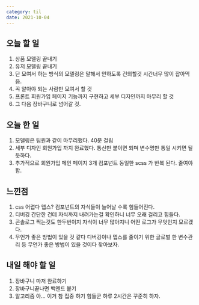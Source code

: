 ```yaml
---
category: til
date: 2021-10-04
---
```


## 오늘 할 일

1. 상품 모델링 끝내기
2. 유저 모델링 끝내기
3. 단 모여서 하는 방식의 모델링은 말해서 안하도록 건의할것 시간너무 많이 잡아먹음.
4. 꼭 알아야 되는 사람만 모여서 할 것
5. 프론트 회원가입 페이지 기능까지 구현하고 세부 디자인까지 마무리 할 것
6. 그 다음 장바구니로 넘어갈 것.

## 오늘 한 일

1. 모델링은 팀원과 같이 마무리했다. 40분 걸림
2. 세부 디자인 회원가입 까지 완료했다. 통신만 붙이면 되며 변수명만 통일 시키면 될듯하다.
3. 추가적으로 회원가입 메인 페이지 3개 컴포넌트 동일한 scss 가 반복 된다. 줄여야함.

## 느낀점

1. css 어렵다 뎁스? 컴포넌트의 자식들이 늘어날 수록 힘들어진다.
2. 디버깅 간단한 건데 자식까지 내려가는걸 확인하니 너무 오래 걸리고 힘들다.
3. 콘솔로그 찍는것도 한두번이지 자식이 너무 많아지니 어떤 로그가 무엇인지 모르겠다.
4. 무언가 좋은 방법이 있을 것 같다 디버깅이나 뎁스를 줄이기 위한 글로벌 한 변수관리 등 무언가 좋은 방법이 있을 것이다 찾아보자.

## 내일 해야 할 일

1. 장바구니 마저 완료하기
2. 장바구니끝나면 백엔드 붙기
3. 알고리즘 아... 이거 참 집중 하기 힘들군 하루 2시간은 꾸준히 하자.
